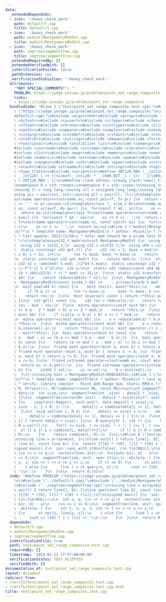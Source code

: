 ```yaml
---
data:
  _extendedDependsOn:
  - icon: ':heavy_check_mark:'
    path: default/t.cpp
    title: default/t.cpp
  - icon: ':heavy_check_mark:'
    path: modint/MontgomeryModInt.cpp
    title: modint/MontgomeryModInt.cpp
  - icon: ':heavy_check_mark:'
    path: segtree/segmentTree.cpp
    title: segtree/segmentTree.cpp
  _extendedRequiredBy: []
  _extendedVerifiedWith: []
  _isVerificationFailed: false
  _pathExtension: cpp
  _verificationStatusIcon: ':heavy_check_mark:'
  attributes:
    '*NOT_SPECIAL_COMMENTS*': ''
    PROBLEM: https://judge.yosupo.jp/problem/point_set_range_composite
    links:
    - https://judge.yosupo.jp/problem/point_set_range_composite
  bundledCode: "#line 1 \"test/point_set_range_composite.test.cpp\"\n#define PROBLEM\
    \ \"https://judge.yosupo.jp/problem/point_set_range_composite\"\n\n#line 1 \"\
    default/t.cpp\"\n#include <algorithm>\n#include <array>\n#include <bit>\n#include\
    \ <bitset>\n#include <cassert>\n#include <cctype>\n#include <cfenv>\n#include\
    \ <cfloat>\n#include <chrono>\n#include <cinttypes>\n#include <climits>\n#include\
    \ <cmath>\n#include <compare>\n#include <complex>\n#include <concepts>\n#include\
    \ <cstdarg>\n#include <cstddef>\n#include <cstdint>\n#include <cstdio>\n#include\
    \ <cstdlib>\n#include <cstring>\n#include <deque>\n#include <fstream>\n#include\
    \ <functional>\n#include <initializer_list>\n#include <iomanip>\n#include <ios>\n\
    #include <iostream>\n#include <istream>\n#include <iterator>\n#include <limits>\n\
    #include <list>\n#include <map>\n#include <memory>\n#include <new>\n#include <numbers>\n\
    #include <numeric>\n#include <ostream>\n#include <queue>\n#include <random>\n\
    #include <ranges>\n#include <set>\n#include <span>\n#include <sstream>\n#include\
    \ <stack>\n#include <streambuf>\n#include <string>\n#include <tuple>\n#include\
    \ <type_traits>\n#include <variant>\n\n#define INT128_MAX (__int128)(((unsigned\
    \ __int128) 1 << ((sizeof(__int128) * __CHAR_BIT__) - 1)) - 1)\n#define INT128_MIN\
    \ (-INT128_MAX - 1)\n\n#define clock chrono::steady_clock::now().time_since_epoch().count()\n\
    \nnamespace R = std::ranges;\nnamespace V = std::views;\n\nusing namespace std;\n\
    \nusing ll = long long;\nusing ull = unsigned long long;\nusing ldb = long double;\n\
    using pii = pair<int, int>;\nusing pll = pair<ll, ll>;\n\ntemplate<class T>\n\
    ostream& operator<<(ostream& os, const pair<T, T> pr) {\n  return os << pr.first\
    \ << ' ' << pr.second;\n}\ntemplate<class T, size_t N>\nostream& operator<<(ostream&\
    \ os, const array<T, N> &arr) {\n  for(const T &X : arr)\n    os << X << ' ';\n\
    \  return os;\n}\ntemplate<class T>\nostream& operator<<(ostream& os, const vector<T>\
    \ &vec) {\n  for(const T &X : vec)\n    os << X << ' ';\n  return os;\n}\ntemplate<class\
    \ T>\nostream& operator<<(ostream& os, const set<T> &s) {\n  for(const T &x :\
    \ s)\n    os << x << ' ';\n  return os;\n}\n#line 1 \"modint/MontgomeryModInt.cpp\"\
    \n/**\n * template name: MontgomeryModInt\n * author: Misuki\n * reference: https://github.com/NyaanNyaan/library/blob/master/modint/montgomery-modint.hpp#L10\n\
    \ * last update: 2023/11/30\n * note: mod should be a prime less than 2^30.\n\
    \ */\n\ntemplate<uint32_t mod>\nstruct MontgomeryModInt {\n  using mint = MontgomeryModInt;\n\
    \  using i32 = int32_t;\n  using u32 = uint32_t;\n  using u64 = uint64_t;\n\n\
    \  static constexpr u32 get_r() {\n    u32 res = 1, base = mod;\n    for(i32 i\
    \ = 0; i < 31; i++)\n      res *= base, base *= base;\n    return -res;\n  }\n\
    \n  static constexpr u32 get_mod() {\n    return mod;\n  }\n\n  static constexpr\
    \ u32 n2 = -u64(mod) % mod; //2^64 % mod\n  static constexpr u32 r = get_r();\
    \ //-P^{-1} % 2^32\n\n  u32 a;\n\n  static u32 reduce(const u64 &b) {\n    return\
    \ (b + u64(u32(b) * r) * mod) >> 32;\n  }\n\n  static u32 transform(const u64\
    \ &b) {\n    return reduce(u64(b) * n2);\n  }\n\n  MontgomeryModInt() : a(0) {}\n\
    \  MontgomeryModInt(const int64_t &b) \n    : a(transform(b % mod + mod)) {}\n\
    \n  mint pow(u64 k) const {\n    mint res(1), base(*this);\n    while(k) {\n \
    \     if (k & 1) \n        res *= base;\n      base *= base, k >>= 1;\n    }\n\
    \    return res;\n  }\n\n  mint inverse() const { return (*this).pow(mod - 2);\
    \ }\n\n  u32 get() const {\n    u32 res = reduce(a);\n    return res >= mod ?\
    \ res - mod : res;\n  }\n\n  mint& operator+=(const mint &b) {\n    if (i32(a\
    \ += b.a - 2 * mod) < 0) a += 2 * mod;\n    return *this;\n  }\n\n  mint& operator-=(const\
    \ mint &b) {\n    if (i32(a -= b.a) < 0) a += 2 * mod;\n    return *this;\n  }\n\
    \n  mint& operator*=(const mint &b) {\n    a = reduce(u64(a) * b.a);\n    return\
    \ *this;\n  }\n\n  mint& operator/=(const mint &b) {\n    a = reduce(u64(a) *\
    \ b.inverse().a);\n    return *this;\n  }\n\n  mint operator-() { return mint()\
    \ - mint(*this); }\n  bool operator==(mint b) const {\n    return (a >= mod ?\
    \ a - mod : a) == (b.a >= mod ? b.a - mod : b.a);\n  }\n  bool operator!=(mint\
    \ b) const {\n    return (a >= mod ? a - mod : a) != (b.a >= mod ? b.a - mod :\
    \ b.a);\n  }\n\n  friend mint operator+(mint a, mint b) { return a += b; }\n \
    \ friend mint operator-(mint a, mint b) { return a -= b; }\n  friend mint operator*(mint\
    \ a, mint b) { return a *= b; }\n  friend mint operator/(mint a, mint b) { return\
    \ a /= b; }\n\n  friend ostream& operator<<(ostream& os, const mint& b) {\n  \
    \  return os << b.get();\n  }\n  friend istream& operator>>(istream& is, mint&\
    \ b) {\n    int64_t val;\n    is >> val;\n    b = mint(val);\n    return is;\n\
    \  }\n};\n\nusing mint = MontgomeryModInt<998244353>;\n#line 1 \"segtree/segmentTree.cpp\"\
    \n/**\n * template name: segmentTree\n * author: Misuki\n * last update: 2024/01/01\n\
    \ * verify: library checker - Point Add Range Sum, Static RMQ\n */\n\ntemplate<class\
    \ M, M(*unit)(), M(*combine)(const M&, const M&)>\nstruct segmentTree {\n  vector<M>\
    \ data;\n  int size;\n\n  segmentTree(int _size) : data(2 * _size, unit()), size(_size)\
    \ {}\n\n  segmentTree(vector<M> init) : data(2 * ssize(init), unit()), size(ssize(init))\
    \ {\n    copy(init.begin(), init.end(), data.begin() + size);\n    for(int i =\
    \ size - 1; i > 0; i--)\n      data[i] = combine(data[i << 1], data[i << 1 | 1]);\n\
    \  }\n\n  void set(int i, M x) {\n    data[i += size] = x;\n    while(i >>= 1)\n\
    \      data[i] = combine(data[i << 1], data[i << 1 | 1]);\n  }\n\n  M get(int\
    \ i) { return data[i + size]; }\n\n  M query(int l, int r) {\n    M L = unit(),\
    \ R = unit();\n    for(l += size, r += size; l < r; l >>= 1, r >>= 1) {\n    \
    \  if (l & 1) L = combine(L, data[l++]);\n      if (r & 1) R = combine(data[--r],\
    \ R);\n    }\n    return combine(L, R);\n  }\n};\n#line 6 \"test/point_set_range_composite.test.cpp\"\
    \n\nusing line = array<mint, 2>;\nline unit() { return line{1, 0}; }\nline ope(const\
    \ line &l, const line &r) {\n  return {l[0] * r[0], l[1] * r[0] + r[1]};\n}\n\n\
    signed main() {\n  ios::sync_with_stdio(false), cin.tie(NULL);\n\n  int n, q;\
    \ cin >> n >> q;\n  vector<line> a(n);\n  for(auto &[c, d] : a)\n    cin >> c\
    \ >> d;\n\n  segmentTree<line, unit, ope> st(a);\n  while(q--) {\n    int t, x,\
    \ y, z; cin >> t >> x >> y >> z;\n    if (t == 0) {\n      st.set(x, line{y, z});\n\
    \    } else {\n      line l = st.query(x, y);\n      cout << l[0] * z + l[1] <<\
    \ '\\n';\n    }\n  }\n\n  return 0;\n}\n"
  code: "#define PROBLEM \"https://judge.yosupo.jp/problem/point_set_range_composite\"\
    \n\n#include \"../default/t.cpp\"\n#include \"../modint/MontgomeryModInt.cpp\"\
    \n#include \"../segtree/segmentTree.cpp\"\n\nusing line = array<mint, 2>;\nline\
    \ unit() { return line{1, 0}; }\nline ope(const line &l, const line &r) {\n  return\
    \ {l[0] * r[0], l[1] * r[0] + r[1]};\n}\n\nsigned main() {\n  ios::sync_with_stdio(false),\
    \ cin.tie(NULL);\n\n  int n, q; cin >> n >> q;\n  vector<line> a(n);\n  for(auto\
    \ &[c, d] : a)\n    cin >> c >> d;\n\n  segmentTree<line, unit, ope> st(a);\n\
    \  while(q--) {\n    int t, x, y, z; cin >> t >> x >> y >> z;\n    if (t == 0)\
    \ {\n      st.set(x, line{y, z});\n    } else {\n      line l = st.query(x, y);\n\
    \      cout << l[0] * z + l[1] << '\\n';\n    }\n  }\n\n  return 0;\n}\n"
  dependsOn:
  - default/t.cpp
  - modint/MontgomeryModInt.cpp
  - segtree/segmentTree.cpp
  isVerificationFile: true
  path: test/point_set_range_composite.test.cpp
  requiredBy: []
  timestamp: '2024-01-21 17:57:06+08:00'
  verificationStatus: TEST_ACCEPTED
  verifiedWith: []
documentation_of: test/point_set_range_composite.test.cpp
layout: document
redirect_from:
- /verify/test/point_set_range_composite.test.cpp
- /verify/test/point_set_range_composite.test.cpp.html
title: test/point_set_range_composite.test.cpp
---
```

